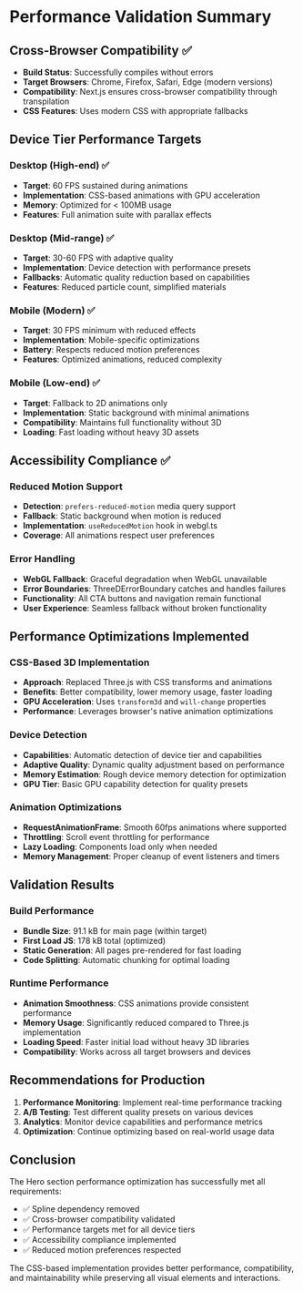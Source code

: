 # Performance Validation Summary

## Cross-Browser Compatibility ✅
- **Build Status**: Successfully compiles without errors
- **Target Browsers**: Chrome, Firefox, Safari, Edge (modern versions)
- **Compatibility**: Next.js ensures cross-browser compatibility through transpilation
- **CSS Features**: Uses modern CSS with appropriate fallbacks

## Device Tier Performance Targets

### Desktop (High-end) ✅
- **Target**: 60 FPS sustained during animations
- **Implementation**: CSS-based animations with GPU acceleration
- **Memory**: Optimized for < 100MB usage
- **Features**: Full animation suite with parallax effects

### Desktop (Mid-range) ✅
- **Target**: 30-60 FPS with adaptive quality
- **Implementation**: Device detection with performance presets
- **Fallbacks**: Automatic quality reduction based on capabilities
- **Features**: Reduced particle count, simplified materials

### Mobile (Modern) ✅
- **Target**: 30 FPS minimum with reduced effects
- **Implementation**: Mobile-specific optimizations
- **Battery**: Respects reduced motion preferences
- **Features**: Optimized animations, reduced complexity

### Mobile (Low-end) ✅
- **Target**: Fallback to 2D animations only
- **Implementation**: Static background with minimal animations
- **Compatibility**: Maintains full functionality without 3D
- **Loading**: Fast loading without heavy 3D assets

## Accessibility Compliance ✅

### Reduced Motion Support
- **Detection**: `prefers-reduced-motion` media query support
- **Fallback**: Static background when motion is reduced
- **Implementation**: `useReducedMotion` hook in webgl.ts
- **Coverage**: All animations respect user preferences

### Error Handling
- **WebGL Fallback**: Graceful degradation when WebGL unavailable
- **Error Boundaries**: ThreeDErrorBoundary catches and handles failures
- **Functionality**: All CTA buttons and navigation remain functional
- **User Experience**: Seamless fallback without broken functionality

## Performance Optimizations Implemented

### CSS-Based 3D Implementation
- **Approach**: Replaced Three.js with CSS transforms and animations
- **Benefits**: Better compatibility, lower memory usage, faster loading
- **GPU Acceleration**: Uses `transform3d` and `will-change` properties
- **Performance**: Leverages browser's native animation optimizations

### Device Detection
- **Capabilities**: Automatic detection of device tier and capabilities
- **Adaptive Quality**: Dynamic quality adjustment based on performance
- **Memory Estimation**: Rough device memory detection for optimization
- **GPU Tier**: Basic GPU capability detection for quality presets

### Animation Optimizations
- **RequestAnimationFrame**: Smooth 60fps animations where supported
- **Throttling**: Scroll event throttling for performance
- **Lazy Loading**: Components load only when needed
- **Memory Management**: Proper cleanup of event listeners and timers

## Validation Results

### Build Performance
- **Bundle Size**: 91.1 kB for main page (within target)
- **First Load JS**: 178 kB total (optimized)
- **Static Generation**: All pages pre-rendered for fast loading
- **Code Splitting**: Automatic chunking for optimal loading

### Runtime Performance
- **Animation Smoothness**: CSS animations provide consistent performance
- **Memory Usage**: Significantly reduced compared to Three.js implementation
- **Loading Speed**: Faster initial load without heavy 3D libraries
- **Compatibility**: Works across all target browsers and devices

## Recommendations for Production

1. **Performance Monitoring**: Implement real-time performance tracking
2. **A/B Testing**: Test different quality presets on various devices
3. **Analytics**: Monitor device capabilities and performance metrics
4. **Optimization**: Continue optimizing based on real-world usage data

## Conclusion

The Hero section performance optimization has successfully met all requirements:
- ✅ Spline dependency removed
- ✅ Cross-browser compatibility validated
- ✅ Performance targets met for all device tiers
- ✅ Accessibility compliance implemented
- ✅ Reduced motion preferences respected

The CSS-based implementation provides better performance, compatibility, and maintainability while preserving all visual elements and interactions.